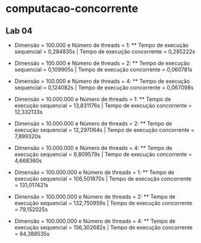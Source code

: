 # computacao-concorrente

## Lab 04
* Dimensão = 100.000 e Número de threads = 1:
** Tempo de execução sequencial = 0,284835s | Tempo de execução concorrente = 0,285222s

* Dimensão = 100.000 e Número de threads = 2:
** Tempo de execução sequencial = 0,109905s | Tempo de execução concorrente = 0,060781s

* Dimensão = 100.000 e Número de threads = 4:
** Tempo de execução sequencial = 0,124082s | Tempo de execução concorrente = 0,067098s


* Dimensão = 10.000.000 e Número de threads = 1:
** Tempo de execução sequencial = 13,831176s | Tempo de execução concorrente = 12,332133s

* Dimensão = 10.000.000 e Número de threads = 2:
** Tempo de execução sequencial = 12,297064s | Tempo de execução concorrente = 7,899320s

* Dimensão = 10.000.000 e Número de threads = 4:
** Tempo de execução sequencial = 9,809579s | Tempo de execução concorrente = 4,668360s


* Dimensão = 100.000.000 e Número de threads = 1:
** Tempo de execução sequencial = 106,501870s | Tempo de execução concorrente = 131,017421s

* Dimensão = 100.000.000 e Número de threads = 2:
** Tempo de execução sequencial = 132,750959s | Tempo de execução concorrente = 79,152025s

* Dimensão = 100.000.000 e Número de threads = 4:
** Tempo de execução sequencial = 156,302682s | Tempo de execução concorrente = 84,388535s
